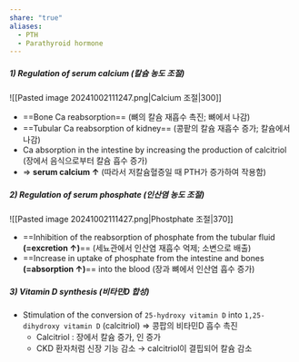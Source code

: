 ```yaml
---
share: "true"
aliases:
  - PTH
  - Parathyroid hormone
---
```

##### 1) Regulation of serum calcium (칼슘 농도 조절)
![[Pasted image 20241002111247.png|Calcium 조절|300]]
- ==Bone Ca reabsorption== (뼈의 칼슘 재흡수 촉진; 뼈에서 나감)
- ==Tubular Ca reabsorption of kidney== (콩팥의 칼슘 재흡수 증가; 칼슘에서 나감)
- Ca absorption in the intestine by increasing the production of calcitriol (장에서 음식으로부터 칼슘 흡수 증가)
- ⇒ **serum calcium ↑** (따라서 저칼슘혈증일 때 PTH가 증가하여 작용함)
##### 2) Regulation of serum phosphate (인산염 농도 조절)
![[Pasted image 20241002111427.png|Phostphate 조절|370]]
- ==Inhibition of the reabsorption of phosphate from the tubular fluid **(=excretion ↑)**== (세뇨관에서 인산염 재흡수 억제; 소변으로 배출)
- ==Increase in uptake of phosphate from the intestine and bones **(=absorption ↑)**== into the blood (장과 뼈에서 인산염 흡수 증가)

##### 3) Vitamin D synthesis (비타민D 합성)
- Stimulation of the conversion of `25-hydroxy vitamin D` into `1,25-dihydroxy vitamin D` (calcitriol) ⇒ 콩팝의 비타민D 흡수 촉진
	- Calcitriol : 장에서 칼슘 증가, 인 증가
	- CKD 환자처럼 신장 기능 감소 → calcitriol이 결핍되어 칼슘 감소

